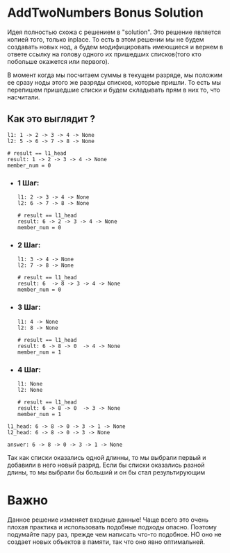 # AddTwoNumbers Bonus Solution

Идея полностью схожа с решением в "solution". Это решение является копией того, только inplace. То есть в этом решении мы не будем создавать новых нод, а будем модифицировать имеющиеся и вернем в ответе ссылку на голову одного их пришедших списков(того кто побольше окажется или первого).

В момент когда мы посчитаем суммы в текущем разряде, мы положим ее сразу ноды этого же разряды списков, которые пришли. То есть мы перепишем пришедшие списки и будем складывать прям в них то, что насчитали.

## Как это выглядит ?

```
l1: 1 -> 2 -> 3 -> 4 -> None
l2: 5 -> 6 -> 7 -> 8 -> None

# result == l1_head
result: 1 -> 2 -> 3 -> 4 -> None
member_num = 0
```

- ### 1 Шаг:
    ```
    l1: 2 -> 3 -> 4 -> None
    l2: 6 -> 7 -> 8 -> None

    # result == l1_head
    result: 6 -> 2 -> 3 -> 4 -> None
    member_num = 0
    ```

- ### 2 Шаг:
    ```
    l1: 3 -> 4 -> None
    l2: 7 -> 8 -> None

    # result == l1_head
    result: 6  -> 8 -> 3 -> 4 -> None
    member_num = 0
    ```

- ### 3 Шаг:
    ```
    l1: 4 -> None
    l2: 8 -> None

    # result == l1_head
    result: 6 -> 8 -> 0  -> 4 -> None
    member_num = 1
    ```

- ### 4 Шаг:
    ```
    l1: None
    l2: None

    # result == l1_head
    result: 6 -> 8 -> 0  -> 3 -> None
    member_num = 1
    ```

```
l1_head: 6 -> 8 -> 0 -> 3 -> 1 -> None
l2_head: 6 -> 8 -> 0 -> 3 -> None

answer: 6 -> 8 -> 0 -> 3 -> 1 -> None
```
Так как списки оказались одной длинны, то мы выбрали первый и добавили в него новый разряд.
Если бы списки оказались разной длины, то мы выбрали бы больший и он бы стал результирующим

# Важно
Данное решение изменяет входные данные! Чаще всего это очень плохая практика и использовать подобные подходы опасно. Поэтому подумайте пару раз, прежде чем написать что-то подобное. НО оно не создает новых объектов в памяти, так что оно явно оптимальней.